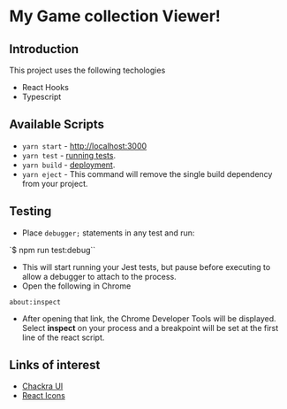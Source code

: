 # My Game collection Viewer!

## Introduction

This project uses the following techologies

- React Hooks
- Typescript

## Available Scripts

- `yarn start` - [http://localhost:3000](http://localhost:3000)
- `yarn test` - [running tests](https://facebook.github.io/create-react-app/docs/running-tests).
- `yarn build` - [deployment](https://facebook.github.io/create-react-app/docs/deployment).
- `yarn eject` - This command will remove the single build dependency from your project.

## Testing

- Place `debugger;` statements in any test and run:

`$ npm run test:debug``

- This will start running your Jest tests, but pause before executing to allow a debugger to attach to the process.
- Open the following in Chrome

`about:inspect`

- After opening that link, the Chrome Developer Tools will be displayed. Select **inspect** on your process and a breakpoint will be set at the first line of the react script.

## Links of interest

- [Chackra UI](https://chakra-ui.com/)
- [React Icons](https://react-icons.github.io/react-icons)

